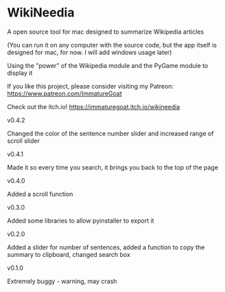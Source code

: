 # WikiNeedia
A open source tool for mac designed to summarize Wikipedia articles

(You can run it on any computer with the source code, but the app itself is designed for mac, for now. I will add windows usage later)

Using the "power" of the Wikipedia module and the PyGame module to display it

If you like this project, please consider visiting my Patreon: https://www.patreon.com/ImmatureGoat

Check out the itch.io! https://immaturegoat.itch.io/wikineedia 

v0.4.2 

Changed the color of the sentence number slider and increased range of scroll slider

v0.4.1

Made it so every time you search, it brings you back to the top of the page

v0.4.0

Added a scroll function

v0.3.0

Added some libraries to allow pyinstaller to export it 

v0.2.0

Added a slider for number of sentences, added a function to copy the summary to clipboard, changed search box

v0.1.0

Extremely buggy - warning, may crash

